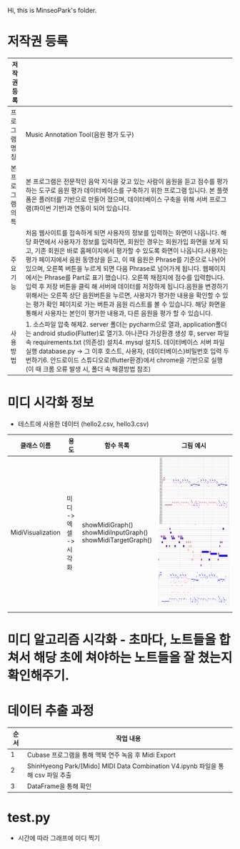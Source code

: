 Hi, this is MinseoPark's folder.


# 저작권 등록

|저작권 등록| |
|---|---|
|프로그램 명칭|Music Annotation Tool(음원 평가 도구)|
|본 프로그램의 특|본 프로그램은 전문적인 음악 지식을 갖고 있는 사람이 음원을 듣고 점수를 평가하는 도구로 음원 평가 데이터베이스를 구축하기 위한 프로그램 입니다. 본 플랫폼은 플러터를 기반으로 만들어 졌으며, 데이터베이스 구축을 위해 서버 프로그램(파이썬 기반)과 연동이 되어 있습니다.|
|주요 기능|처음 웹사이트를 접속하게 되면 사용자의 정보를 입력하는 화면이 나옵니다. 해당 화면에서 사용자가 정보를 입력하면, 회원인 경우는 회원가입 화면을 보게 되고, 기존 회원은 바로 홈페이지에서 평가할 수 있도록 화면이 나옵니다.사용자는 평가 페이지에서 음원 동영상을 듣고, 이 때 음원은 Phrase를 기준으로 나뉘어 있으며, 오른쪽 버튼을 누르게 되면 다음 Phrase로 넘어가게 됩니다. 웹페이지에서는 Phrase를 Part로 표기 했습니다. 오른쪽 채점지에 점수를 입력합니다. 입력 후 저장 버튼을 클릭 해 서버에 데이터를 저장하게 됩니다.음원을 변경하기 위해서는 오른쪽 상단 음원버튼을 누르면, 사용자가 평가한 내용을 확인할 수 있는 평가 확인 페이지로 가는 버튼과 음원 리스트를 볼 수 있습니다. 해당 화면을 통해서 사용자는 본인이 평가한 내용과, 다른 음원을 평가 할 수 있습니다.|
|사용 방법|1. 소스파일 압축 해제2. server 폴더는 pycharm으로 열과, application폴더는 android studio(Flutter)로 열기3. 아나콘다 가상환경 생성 후, server 파일 속 requirements.txt (의존성) 설치4. mysql 설치5. 데이터베이스 서버 파일 실행 database.py -> 그 이후 호스트, 사용자, (데이터베이스)비밀번호 입력 두번하기6. 안드로이드 스튜디오로(flutter환경)에서 chrome을 기반으로 실행(이 때 크롬 오류 발생 시, 폴더 속 해결방법 참조)|

# 미디 시각화 정보
- 테스트에 사용한 데이터 (hello2.csv, hello3.csv)

| 클래스 이름            | 용도              | 함수 목록                                                              | 그림 예시                                   |
|-------------------|-----------------|--------------------------------------------------------------------|-----------------------------------------|
| MidiVisualization | 미디 -> 엑셀 -> 시각화 | showMidiGraph()<br/>showMidiInputGraph()<br/>showMidiTargetGraph() | ![showMidiGraph.png](showMidiGraph.png)![img.png](img.png)![img_1.png](img_1.png) |
|||

# 미디 알고리즘 시각화 - 초마다, 노트들을 합쳐서 해당 초에 쳐야하는 노트들을 잘 쳤는지 확인해주기.


# 데이터 추출 과정

| 순서 | 작업 내용                                                                  |
|----|------------------------------------------------------------------------|
| 1  | Cubase 프로그램을 통해 맥북 연주 녹음 후 Midi Export                                 |
| 2  | ShinHyeong Park/[Mido] MIDI Data Combination V4.ipynb 파일을 통해 csv 파일 추출 |
| 3  | DataFrame을 통해 확인                                                       |

# test.py
- 시간에 따라 그래프에 미디 찍기


